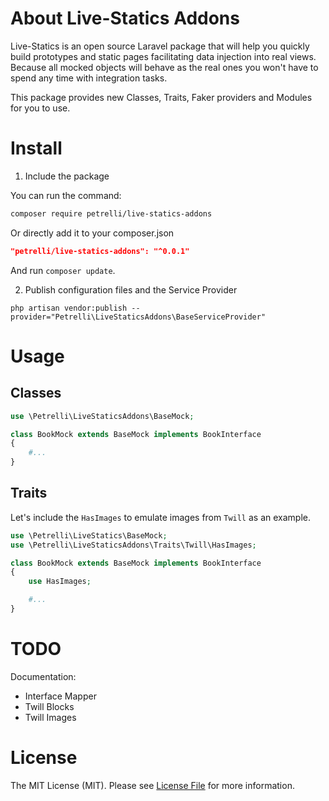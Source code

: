 # About Live-Statics Addons

Live-Statics is an open source Laravel package that will help you quickly build prototypes and static pages facilitating data injection into real views. Because all mocked objects will behave as the real ones you won't have to spend any time with integration tasks.

This package provides new Classes, Traits, Faker providers and Modules for you to use.


# Install

1. Include the package

You can run the command:

```bash
composer require petrelli/live-statics-addons
```

Or directly add it to your composer.json

```json
"petrelli/live-statics-addons": "^0.0.1"
```

And run `composer update`.


2. Publish configuration files and the Service Provider

```
php artisan vendor:publish --provider="Petrelli\LiveStaticsAddons\BaseServiceProvider"
```


# Usage


## Classes


```php
use \Petrelli\LiveStaticsAddons\BaseMock;

class BookMock extends BaseMock implements BookInterface
{
    #...
}
```

## Traits


Let's include the `HasImages` to emulate images from `Twill` as an example.


```php
use \Petrelli\LiveStatics\BaseMock;
use \Petrelli\LiveStaticsAddons\Traits\Twill\HasImages;

class BookMock extends BaseMock implements BookInterface
{
    use HasImages;

    #...
}
```

# TODO

Documentation:

* Interface Mapper
* Twill Blocks
* Twill Images


# License

The MIT License (MIT). Please see [License File](LICENSE.md) for more information.
